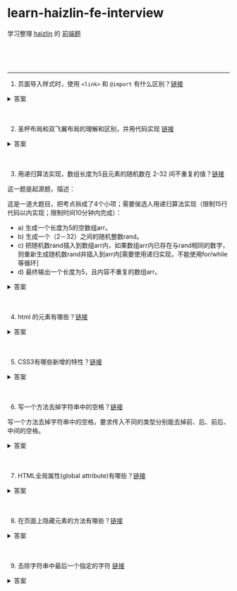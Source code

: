 # learn-haizlin-fe-interview

学习整理 [haizlin](https://github.com/haizlin) 的 [前端题](https://github.com/haizlin/fe-interview)

<br><br><br>

***

1. 页面导入样式时，使用 `<link>` 和 `@import` 有什么区别？[链接](https://github.com/haizlin/fe-interview/issues/1)

<details>
<summary>答案</summary>

* `<link>` 是 html 标签，规定当前文档和外部资源之间的关系，一般写在 `<head>` 元素中，而 `@import` 是 css 的 `@规则` 语句，用于在 css 中引入一个外部样式表，一般写在 `<style>` 元素和 css 文件的开头。
* `<link>` 引入的 css 会先于 `@import` 加载。
* `<link>` 可以被动态添加和移除，`@import` 不能。
* 它们的浏览器兼容性不一样，`@import` 要求需要高于 Internet Explorer 浏览器 5.5 以上。（现在基本可以忽略这个问题）

注意：有很多回答都说 `link引入的样式页面加载时同时加载` ，这样的说法不严谨，观察浏览器打开网站加载资源的顺序可以发现，等到文档下载完成之后才会去下载其他资源文件（css js 图片 等），在文档下载完成和开始下载其他资源文件中间，会有段时间没有下载请求，所以页面加载的同时是有可能和样式加载是重叠的，但还是有一个明显的先后顺序，毕竟最优先要把 html 文档下载下来才能去做其它事。
</details>
<br><br>

2. 圣杯布局和双飞翼布局的理解和区别，并用代码实现 [链接](https://github.com/haizlin/fe-interview/issues/2)

<details>
<summary>答案</summary>

* 圣杯布局和双飞翼布局解决的问题是一样的，就是两边顶宽，中间自适应的三栏布局。
* 圣杯布局，为了中间 div 内容不被遮挡，将中间 div 设置了左右 padding-left 和 padding-right 后，将左右两个 div 用相对布局 position: relative并分别配合 right 和 left 属性，以便左右两栏 div 移动后不遮挡中间 div。双飞翼布局，为了中间 div 内容不被遮挡，直接在中间 div 内部创建子 div 用于放置内容，在该子 div 里用 margin-left 和 margin-right 为左右两栏 div 留出位置。

圣杯：

```html
<body>
<div id="hd">header</div>
<div id="bd">
  <div id="middle">middle</div>
  <div id="left">left</div>
  <div id="right">right</div>
</div>
<div id="footer">footer</div>
</body>

<style>
#hd{
    height:50px;
    background: #666;
    text-align: center;
}
#bd{
    /*左右栏通过添加负的margin放到正确的位置了，此段代码是为了摆正中间栏的位置*/
    padding:0 200px 0 180px;
    height:100px;
}
#middle{
    float:left;
    width:100%;/*左栏上去到第一行*/
    height:100px;
    background:blue;
}
#left{
    float:left;
    width:180px;
    height:100px;
    margin-left:-100%;
    background:#0c9;
    /*中间栏的位置摆正之后，左栏的位置也相应右移，通过相对定位的left恢复到正确位置*/
    position:relative;
    left:-180px;
}
#right{
    float:left;
    width:200px;
    height:100px;
    margin-left:-200px;
    background:#0c9;
    /*中间栏的位置摆正之后，右栏的位置也相应左移，通过相对定位的right恢复到正确位置*/
    position:relative;
    right:-200px;
}
#footer{
    height:50px;
    background: #666;
    text-align: center;
}
</style>
```

双飞翼

```html
<body>
<div id="hd">header</div> 
  <div id="middle">
    <div id="inside">middle</div>
  </div>
  <div id="left">left</div>
  <div id="right">right</div>
  <div id="footer">footer</div>
</body>

<style>
#hd{
    height:50px;
    background: #666;
    text-align: center;
}
#middle{
    float:left;
    width:100%;/*左栏上去到第一行*/     
    height:100px;
    background:blue;
}
#left{
    float:left;
    width:180px;
    height:100px;
    margin-left:-100%;
    background:#0c9;
}
#right{
    float:left;
    width:200px;
    height:100px;
    margin-left:-200px;
    background:#0c9;
}

/*给内部div添加margin，把内容放到中间栏，其实整个背景还是100%*/ 
#inside{
    margin:0 200px 0 180px;
    height:100px;
}
#footer{  
   clear:both; /*记得清楚浮动*/  
   height:50px;     
   background: #666;    
   text-align: center; 
} 
</style>
```
</details>
<br><br>

3. 用递归算法实现，数组长度为5且元素的随机数在 2-32 间不重复的值？[链接](https://github.com/haizlin/fe-interview/issues/3)

这一题是起源题，描述：<br>

这是一道大题目，把考点拆成了4个小项；需要侯选人用递归算法实现（限制15行代码以内实现；限制时间10分钟内完成）：

* a) 生成一个长度为5的空数组arr。
* b) 生成一个（2－32）之间的随机整数rand。
* c) 把随机数rand插入到数组arr内，如果数组arr内已存在与rand相同的数字，则重新生成随机数rand并插入到arr内[需要使用递归实现，不能使用for/while等循环]
* d) 最终输出一个长度为5，且内容不重复的数组arr。

<details>
<summary>答案</summary>

```js
function randomArr (count, min, max, arr = []) {
    if (arr.length < count) {
        let t = Math.floor(Math.random() * (max - min + 1)) + min;
        while (arr.includes(t)) {
            t = Math.floor(Math.random() * (max - min + 1)) + min
        }
        arr.push(t);
        return randomArr(count--, min, max, arr);
    } else {
        return arr;
    }
}
```

不允许使用循环，改写一下：

```js
function randomArr (count, min, max, arr = []) {
    if (arr.length < count) {
        let t = Math.floor(Math.random() * (max - min + 1)) + min;
        if (arr.includes(t)) {
            return randomArr(count, min, max, arr);
        } else {
            arr.push(t);
            return randomArr(count--, min, max, arr);
        }
    } else {
        return arr;
    }
}
```

优化一下代码行数：

```js
function randomArr (count, min, max, arr = []) {
    let t = Math.floor(Math.random() * (max - min + 1)) + min;
    if (!arr.includes(t)) {
        arr.push(t);
    }
    return arr.length < count ? randomArr(count, min, max, arr) : arr;
}
```

衍生知识点：尾递归优化<br>

如果生成的是小数，而不是整数，这样实现就会有个缺点，没有尾递归优化，当调用次数太多的时候会调用栈溢出。于是写一个包装函数进行优化：

```js
function tco(f) {
  var value;
  var active = false;
  var accumulated = [];

  return function accumulator() {
    accumulated.push(arguments);
    if (!active) {
      active = true;
      while (accumulated.length) {
        value = f.apply(this, accumulated.shift());
      }
      active = false;
      return value;
    }
  };
}

const randomArr = tco(function (count, min, max, arr = []) {
    if (arr.length < count) {
        let t = Math.random() * (max - min + 1) + min;
        while (arr.includes(t)) {
            t = Math.random() * (max - min + 1) + min
        }
        arr.push(t);
        return randomArr(count--, min, max, arr);
    } else {
        return arr;
    }
})
```

这样优化后就不会调用栈溢出了。
</details>
<br><br>

4. html 的元素有哪些？[链接](https://github.com/haizlin/fe-interview/issues/4)

<details>
<summary>答案</summary>

* 在 w3c 的规范文档 4.01 规范（[链接](https://www.w3.org/TR/html401/struct/global.html#h-7.5.3)）中是这么描述块级元素（block-level）和行内元素（inline-level）之间的区别的：

1. 内容模型： 通常，块级元素会包含行内元素或其他块级元素。而行内元素只能包含行内元素和数据。这种结构上的包含继承区别可以使块级元素创建比行内元素更”大型“的结构。

2. 格式：默认情况下，行内元素不会以新行开始，而块级元素会新起一行。

3. 内容的定向：unicode双向算法对于文本块会要求一个基础的文本方向。要为块级元素指定基础方向，就需要使用html元素的 `dir` 属性，`dir`属性的默认值是 `ltr`（从左往右）。

一旦为块级元素设置了 `dir` 属性，它会继续影响这个元素和它所有嵌套的块级元素，也就是说块级元素会继承 `dir` 属性。在嵌套元素身上设置新的 `dir` 属性才能覆盖掉继承的值。

如果要为整个文档设置基础文本方向，就在 `html` 元素上设置 `dir` 属性。

而对于行内元素来说，它不会继承 `dir` 属性。这就是说，一个没有 `dir` 属性的行内元素不会为了遵守双向算法而去为内嵌的元素开启一个额外层级。

下面是块级元素：

* `<address>` 表示其中的 HTML 提供了某个人或某个组织（等等）的联系信息。
* `<article>` HTML5 表示文档、页面、应用或网站中的独立结构，其意在成为可独立分配的或可复用的结构，如在发布中，它可能是论坛帖子、杂志或新闻文章、博客、用户提交的评论、交互式组件，或者其他独立的内容项目。​​。
* `<aside>` HTML5 表示一个和其余页面内容几乎无关的部分，被认为是独立于该内容的一部分并且可以被单独的拆分出来而不会使整体受影响。其通常表现为侧边栏或者标注框。
* `<audio>` HTML5 用于在文档中嵌入音频内容。
* `<blockquote>` 块级引用元素，代表其中的文字是引用内容。。
* `<canvas>` HTML5 被用来通过JavaScript（Canvas API 或 WebGL API）绘制图形及图形动画。
* `<dd>` 用来指明一个描述列表  `<dl>` 元素中一个术语的描述。这个元素只能作为描述列表元素的子元素出现，并且必须跟着一个 `<dt>` 元素。
* `<div>` 是一个通用型的流内容容器，在不使用CSS的情况下，其对内容或布局没有任何影响。
* `<dl>` 包含术语定义以及描述的列表。
* `<fieldset>` 用于对表单中的控制元素进行分组。
* `<figcaption>` HTML5 是与其相关联的图片的说明/标题，用于描述其父节点 `<figure>`元素里的其他数据。
* `<figure>` HTML5 代表一段独立的内容，通常来引用图片。
* `<footer>` HTML5 区段尾或页尾。
* `<form>` 表单。
* `<h1> <h2> <h3> <h4> <h5> <h6>` 标题。
* `<header>` HTML5 用于展示介绍性内容，通常包含一组介绍性的或是辅助导航的实用元素。它可能包含一些标题元素，但也可能包含其他元素，比如 Logo、搜索框、作者名称，等等。
* `<hgroup>` HTML5 标题组。
* `<hr>` 水平分割线。
* `<noscript>` 不支持脚本或禁用脚本时显示的内容。
* `<ol>` 有序列表。
* `<output>` HTML5 表示计算或用户操作的结果。
* `<p>` 段落。
* `<pre>` 预格式化文本。
* `<section>` HTML5 一个页面区段。
* `<table>` 表格。
* `<tfoot>` 表脚注。
* `<ul>` 无序列表。
* `<video>` HTML5 视频。

下面是行内元素：

* `<b>` 提醒注意（Bring Attention To）元素（注意，这个元素的语义并不是粗体，粗体请使用 css 样式 font-weight）
* `<i>` 表现一系列带有不同语义的文本，它的典型样式显示为斜体。
* `<small>` 使文本的字体变小一号。HTML5中，除了它的样式含义，这个元素被重新定义为表示边注释和附属细则，包括版权和法律文本。
* `<abbr>` 缩写元素。可以通过可选的 title 属性提供完整的描述。
* `<cite>` 表示一个作品的引用，且必须包含作品的标题。
* `<code>` 呈现一段计算机代码. 默认情况下, 它以浏览器的默认等宽字体显示。
* `<dfn>` 定义元素。表示一个术语的定义。
* `<em>` 着重元素。标记出需要用户着重阅读的内容， `<em>` 元素是可以嵌套的，嵌套层次越深，则其包含的内容被认定为越需要着重阅读。
* `<kbd>` 键盘输入元素用于表示用户输入，它将产生一个行内元素，以浏览器的默认 monospace 字体显示。
* `<strong>` 表示文本十分重要，一般用粗体显示。
* `<samp>` 标识计算机程序输出，通常使用浏览器缺省的 monotype 字体
* `<var>` 表示数学表达式或编程上下文中的变量名称。尽管该行为取决于浏览器，但通常使用当前字体的斜体形式显示。
* `<a>` 锚元素。用于创建超链接。
* `<bdo>` 双向文本替代元素改写了文本的方向性, 使文本以不同的方向渲染呈现出来。
* `<br>` 在文本中生成一个换行（回车）符号。
* `<img>` 图片。
* `<map>` 和 `<area>` 配合定义一个图像映射(一个可点击的链接区域)。
* `<object>` 表示引入一个外部资源，这个资源可能是一张图片，一个嵌入的浏览上下文，亦或是一个插件所使用的资源。
* `<q>` 表示一个封闭的并且是短的行内引用的文本. 这个标签是用来引用短的文本，所以请不要引入换行符; 对于长的文本的引用请使用 `<blockquote>` 替代.
* `<script>` 用于嵌入或引用可执行脚本。这通常用作嵌入或者指向 JavaScript 代码。
* `<span>` 短语内容的通用行内容器，并没有任何特殊语义。
* `<sub>` 定义了一个文本区域，出于排版的原因，与主要的文本相比，应该展示得更低并且更小。
* `<sup>`定义了一个文本区域，出于排版的原因，与主要的文本相比，应该展示得更高并且更小。
* `<buttom>` 表示一个可点击的按钮。
* `<input>` 用于为基于Web的表单创建交互式控件。
* `<label>` 表示用户界面中某个元素的说明。
* `<select>` 表示一个提供选项菜单的控件。
* `<textarea>` 表示一个多行纯文本编辑控件。

***

* 块级元素和行内元素只是过去规范的定义。如今最新的 html 规范对元素的分类是根据元素所包含内容来决定的。这就是内容模型（Content models）。详见 WHATWG 维护的 [html 规范](https://html.spec.whatwg.org/multipage/dom.html#content-models) 以及 [MDN 文档](https://developer.mozilla.org/zh-CN/docs/Web/Guide/HTML/Content_categories)。


根据内容模型进行的分类主要有三种：

1. 主内容类，描述了很多元素共享的内容规范；

元数据内容（Metadata content）: `<base>, <link>, <meta>, <noscript>, <script>, <style>, <title>`
流式元素（Flow content）:` <a>, <abbr>, <address>, <article>, <aside>, <audio>, <b>,<bdo>, <bdi>, <blockquote>, <br>, <button>, <canvas>, <cite>, <code>, <data>, <datalist>, <del>, <details>, <dfn>, <div>, <dl>, <em>, <embed>, <fieldset>, <figure>, <footer>, <form>, <h1>, <h2>, <h3> , <h4>, <h5>, <h6>, <header>, <hgroup>, <hr>, <i>, <iframe>, <img>, <input>, <ins>, <kbd>, <label>, <main>, <map>, <mark>, <math>, <menu>, <meter>, <nav>, <noscript>, <object>, <ol>, <output>, <p>, <pre>, <progress>, <q>, <ruby>, <s>, <samp>, <script>, <section>, <select>, <small>, <span>, <strong>, <sub>, <sup>, <svg>, <table>, <template>, <textarea>, <time>, <ul>, <var>, <video>, <wbr>, Text`
章节元素（Sectioning content）: ` <article>, <aside>, <nav>, <section>`
标题元素（Heading content）: `<h1>, <h2>, <h3> , <h4>, <h5>, <h6>, <hgroup>`
短语元素（Phrasing content）: ` <abbr>, <audio>, <b>, <bdo>, <br>, <button>, <canvas>, <cite>, <code>, <datalist>, <dfn>, <em>, <embed>, <i>, <iframe>, <img>, <input>, <kbd>, <label>, <mark>, <math>, <meter>, <noscript>, <object>, <output>, <progress>, <q>, <ruby>, <samp>, <script>, <select>, <small>, <span>, <strong>, <sub>, <sup>, <svg>, <textarea>, <time>, <var>, <video>, <wbr>, plain text `
嵌入元素（Embedded content）: `<audio>, <canvas>, <embed>, <iframe>, <img>, <math>, <object>, <svg>, <video>`
交互元素（Interactive content）: `<a>，<button>，<details>，<embed>，<iframe>，<label>，<select>, <textarea>`


2. 表单相关的内容类，描述了表单相关元素共有的内容规范；

`<button> <fieldset><input> <label> <meter> <object> <output> <progress> <select> <textarea>`

3. 特殊内容类，描述了仅仅在某些特殊元素上才需要遵守的内容规范，通常这些元素都有特殊的上下文关系。

`<script> <template> <del>, <ins>`

</details>
<br><br>

5. CSS3有哪些新增的特性？[链接](https://github.com/haizlin/fe-interview/issues/5)

<details>
<summary>答案</summary>

根据 w3c 规范来看，css 没有3的版本号了，而是拆成不同的模块独立更新，有一系列流程，从草案到最后的推荐标准。具体请去 w3c 官网查阅[文档](https://www.w3.org/Style/CSS/current-work)。
</details>
<br><br>

6. 写一个方法去掉字符串中的空格？[链接](https://github.com/haizlin/fe-interview/issues/6)

写一个方法去掉字符串中的空格，要求传入不同的类型分别能去掉前、后、前后、中间的空格。

<details>
<summary>答案</summary>

* 去除中间空格使用了 ES2018 新增特性正则表达式的后行断言（lookbehind ），对浏览器有兼容性要求，具体兼容性请去 [caniuse](https://www.caniuse.com/?search=lookbehind) 查看。

```js
function trim (str, type = 'default') {
    if (str === '') return '';
    str = String(str);
    const reg = {
        left: /^ */g,
        right: / *$/g,
        both: /^ *| *$/g,
        middle: /(?<=[^ ]+) *(?=[^ ]+)/g,
        default: / */g
    };

    return str.replace(reg[type], '');
}
```
</details>
<br><br>

7. HTML全局属性(global attribute)有哪些？[链接](https://github.com/haizlin/fe-interview/issues/7)

<details>
<summary>答案</summary>

|  属性  | 描述  |
| ------ | ------ |
|  accesskey  | 为当前元素生成快捷键 |
|  autocapitalize  | 控制用户的文本输入是否和如何自动大写 |
|  class  | 以空格分隔的元素的类名（classes ）列表，它允许 CSS 和 Javascript 通过类选择器或DOM方法来选择和访问特定的元素 |
|  contenteditable  | 表示元素是否可被用户编辑，值为 true 或 false |
|  data-*  | 自定义数据属性，HTMLElement.dataset 属性可以访问这些数据 |
|  dir  | 指示元素中文本方向 |
|  draggable  | 指示是否可以 使用 Drag and Drop API (en-US) 拖动元素。 |
|  hidden  | 表示一个元素尚未或者不再相关。例如，它可以被用来隐藏一个页面元素直到登录完毕。如果一个元素设置了这个属性，它就不会被显示。 |
|  id  | 唯一标识符 |
|  inputmode  | 提供了用户在编辑元素或其内容时可能输入的数据类型的提示 |
|  is  | 允许您指定标准HTML元素应该像已注册的自定义内置元素一样 |
|  lang  | 元素语言的定义 |
|  style  | CSS样式 |
|  tabindex  | 元素是否可以获取输入焦点（可聚焦），是否应该参与顺序键盘导航 |
|  title  | 包含表示与其所属元素相关信息的文本 |



* autocapitalize 控制用户的文本输入是否和如何自动大写，它可以有以下的值：
    * off or none，没有应用自动大写（所有字母都默认为小写字母）。
    * on or sentences，每个句子的第一个字母默认为大写字母;所有其他字母都默认为小写字母。
    * words，每个单词的第一个字母默认为大写字母;所有其他字母都默认为小写字母。
    * characters，所有的字母都应该默认为大写。
* dir 指示元素中文本方向
    * ltr, 指从左到右，用于那种从左向右书写的语言（比如英语）；
    * rtl, 指从右到左，用于那种从右向左书写的语言（比如阿拉伯语）；
    * auto, 指由用户代理决定方向。
* inputmode 提供了用户在编辑元素或其内容时可能输入的数据类型的提示
    * "none" 无虚拟键盘。在应用程序或者站点需要实现自己的键盘输入控件时很有用。
    * "text"使用用户本地区域设置的标准文本输入键盘。
    * "decimal"小数输入键盘，包含数字和分隔符（通常是“ . ”或者“ , ”），设备可能也可能不显示减号键。
    * "numeric"数字输入键盘，所需要的就是0到9的数字，设备可能也可能不显示减号键。
    * "tel"电话输入键盘，包含0到9的数字、星号（*）和井号（#）键。表单输入里面的电话输入通常应该使用 `<input type="tel">` 。
    * "search"为搜索输入优化的虚拟键盘，比如，返回键可能被重新标记为“搜索”，也可能还有其他的优化。
    * "email"为邮件地址输入优化的虚拟键盘，通常包含"@"符号和其他优化。表单里面的邮件地址输入应该使用 `<input type="email">` 。
    * "url"为网址输入优化的虚拟键盘，比如，“/”键会更加明显、历史记录访问等。表单里面的网址输入通常应该使用 `<input type="url">` 。

[参考链接](https://developer.mozilla.org/zh-CN/docs/Web/HTML/Global_attributes)
</details>
<br><br>

8. 在页面上隐藏元素的方法有哪些？[链接](https://github.com/haizlin/fe-interview/issues/8)

<details>
<summary>答案</summary>

|  方法  | 是否占据空间  | 是否响应事件 | 补充说明 |
| ------ | ------ | ------ | ------ |
|  display: none;  |  否 |  否  |  会引起回流和重绘  |
|  visibility: hidden;  |  是 |  否  |  -  |
|  opacity: 0;  |  是 |  是  |  会引起重绘  |
|  position: absolute;top: -100px;将元素移除可见区域  |  是 |  -  |  -  |
|  transform: scale(0);将元素缩放为 0 尺寸  |  是 |  否  |  -  |
|  z-index: -999;层级调低的同时在同样的位置上用其他元素覆盖  |  是 |  否  |  -  |
|  ransform: rotateY(90deg);或transform: rotateX(90deg);使元素在 x/y 轴不可见  |  是 |  -  |  -  |
</details>
<br><br>

9. 去除字符串中最后一个指定的字符 [链接](https://github.com/haizlin/fe-interview/issues/9)

<details>
<summary>答案</summary>

```js
function removeStr (str, char) {
    let reg = new RegExp(`${char}(?=([^${char}]*)$)`)
    return str.replace(reg, '')
}

removeStr('ssdddfff123fcc', '123f')
```

```js
function delLast (str, del) {
    let index = str.lastIndexOf(del);
    return str.substring(0, index) + str.substring(index + del.length, str.length);
}
delLast('ssdddfff123fcc', '123f')
```
</details>
<br><br>